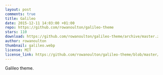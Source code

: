 ```yaml
---
layout: post
comments: true
title: Galileo
date: 2015-12-11 14:03:00 +01:00
repo: https://github.com/rowanoulton/galileo-theme
stars: 110
download: https://github.com/rowanoulton/galileo-theme/archive/master.zip
author: rowanoulton
thumbnail: galileo.webp
license: MIT
license_link: https://github.com/rowanoulton/galileo-theme/blob/master/LICENSE
---
```


Galileo theme.
